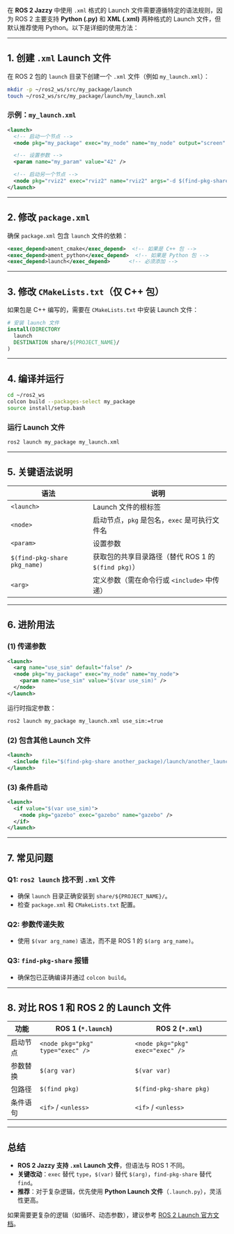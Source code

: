 在 **ROS 2 Jazzy** 中使用 `.xml` 格式的 Launch 文件需要遵循特定的语法规则，因为 ROS 2 主要支持 **Python (.py)** 和 **XML (.xml)** 两种格式的 Launch 文件，但默认推荐使用 Python。以下是详细的使用方法：

---

## **1. 创建 `.xml` Launch 文件**
在 ROS 2 包的 `launch` 目录下创建一个 `.xml` 文件（例如 `my_launch.xml`）：
```bash
mkdir -p ~/ros2_ws/src/my_package/launch
touch ~/ros2_ws/src/my_package/launch/my_launch.xml
```

### **示例：`my_launch.xml`**
```xml
<launch>
  <!-- 启动一个节点 -->
  <node pkg="my_package" exec="my_node" name="my_node" output="screen" />

  <!-- 设置参数 -->
  <param name="my_param" value="42" />

  <!-- 启动另一个节点 -->
  <node pkg="rviz2" exec="rviz2" name="rviz2" args="-d $(find-pkg-share my_package)/config/rviz_config.rviz" />
</launch>
```

---

## **2. 修改 `package.xml`**
确保 `package.xml` 包含 `launch` 文件的依赖：
```xml
<exec_depend>ament_cmake</exec_depend>  <!-- 如果是 C++ 包 -->
<exec_depend>ament_python</exec_depend>  <!-- 如果是 Python 包 -->
<exec_depend>launch</exec_depend>      <!-- 必须添加 -->
```

---

## **3. 修改 `CMakeLists.txt`（仅 C++ 包）**
如果包是 C++ 编写的，需要在 `CMakeLists.txt` 中安装 Launch 文件：
```cmake
# 安装 launch 文件
install(DIRECTORY
  launch
  DESTINATION share/${PROJECT_NAME}/
)
```

---

## **4. 编译并运行**
```bash
cd ~/ros2_ws
colcon build --packages-select my_package
source install/setup.bash
```

### **运行 Launch 文件**
```bash
ros2 launch my_package my_launch.xml
```

---

## **5. 关键语法说明**
| 语法 | 说明 |
|------|------|
| `<launch>` | Launch 文件的根标签 |
| `<node>` | 启动节点，`pkg` 是包名，`exec` 是可执行文件名 |
| `<param>` | 设置参数 |
| `$(find-pkg-share pkg_name)` | 获取包的共享目录路径（替代 ROS 1 的 `$(find pkg)`） |
| `<arg>` | 定义参数（需在命令行或 `<include>` 中传递） |

---

## **6. 进阶用法**
### **(1) 传递参数**
```xml
<launch>
  <arg name="use_sim" default="false" />
  <node pkg="my_package" exec="my_node" name="my_node">
    <param name="use_sim" value="$(var use_sim)" />
  </node>
</launch>
```
运行时指定参数：
```bash
ros2 launch my_package my_launch.xml use_sim:=true
```

### **(2) 包含其他 Launch 文件**
```xml
<launch>
  <include file="$(find-pkg-share another_package)/launch/another_launch.xml" />
</launch>
```

### **(3) 条件启动**
```xml
<launch>
  <if value="$(var use_sim)">
    <node pkg="gazebo" exec="gazebo" name="gazebo" />
  </if>
</launch>
```

---

## **7. 常见问题**
### **Q1: `ros2 launch` 找不到 `.xml` 文件**
- 确保 `launch` 目录正确安装到 `share/${PROJECT_NAME}/`。
- 检查 `package.xml` 和 `CMakeLists.txt` 配置。

### **Q2: 参数传递失败**
- 使用 `$(var arg_name)` 语法，而不是 ROS 1 的 `$(arg arg_name)`。

### **Q3: `find-pkg-share` 报错**
- 确保包已正确编译并通过 `colcon build`。

---

## **8. 对比 ROS 1 和 ROS 2 的 Launch 文件**
| 功能 | ROS 1 (`*.launch`) | ROS 2 (`*.xml`) |
|------|--------------------|-----------------|
| 启动节点 | `<node pkg="pkg" type="exec" />` | `<node pkg="pkg" exec="exec" />` |
| 参数替换 | `$(arg var)` | `$(var var)` |
| 包路径 | `$(find pkg)` | `$(find-pkg-share pkg)` |
| 条件语句 | `<if>` / `<unless>` | `<if>` / `<unless>` |

---

## **总结**
- **ROS 2 Jazzy 支持 `.xml` Launch 文件**，但语法与 ROS 1 不同。
- **关键改动**：`exec` 替代 `type`，`$(var)` 替代 `$(arg)`，`find-pkg-share` 替代 `find`。
- **推荐**：对于复杂逻辑，优先使用 **Python Launch 文件**（`.launch.py`），灵活性更高。

如果需要更复杂的逻辑（如循环、动态参数），建议参考 [ROS 2 Launch 官方文档](https://docs.ros.org/en/jazzy/Tutorials/Intermediate/Launch/Launch-Main.html)。